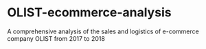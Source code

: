 # OLIST-ecommerce-analysis
A comprehensive analysis of the sales and logistics of e-commerce company OLIST from 2017 to 2018
